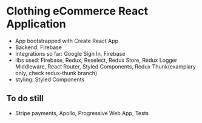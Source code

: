 # Clothing eCommerce React Application

- App bootstrapped with Create React App
- Backend: Firebase
- Integrations so far: Google Sign In, Firebase
- libs used: Firebase, Redux, Reselect, Redux Store, Redux Logger Middleware, React Router, Styled Components, Redux Thunk(examplary only, check redux-thunk branch)
- styling: Styled Components

## To do still

- Stripe payments, Apollo, Progressive Web App, Tests
